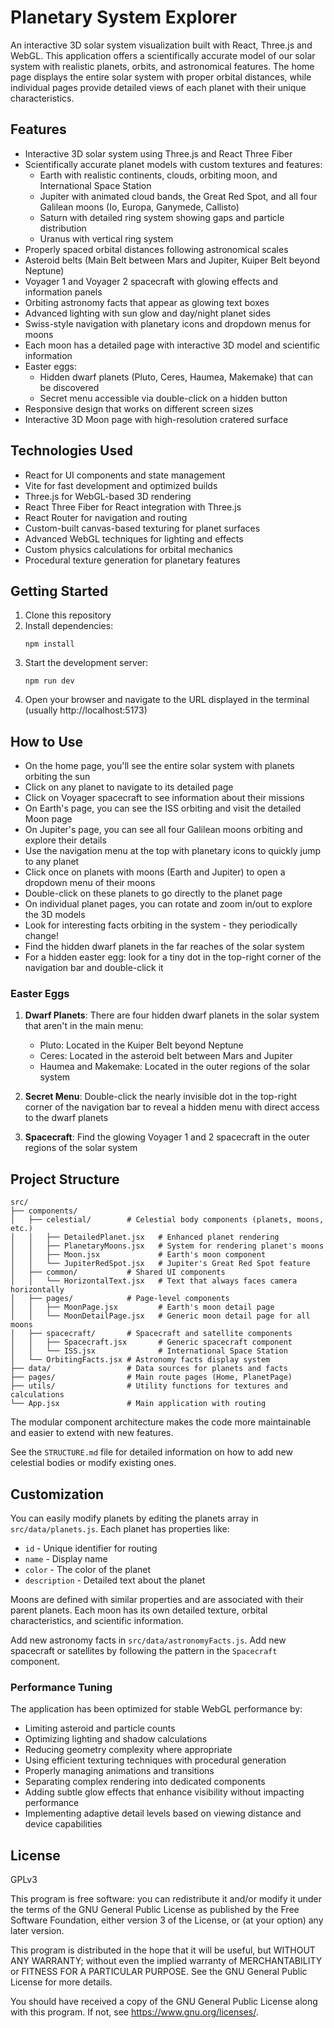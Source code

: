 # Planetary System Explorer

An interactive 3D solar system visualization built with React, Three.js and WebGL. This application offers a scientifically accurate model of our solar system with realistic planets, orbits, and astronomical features. The home page displays the entire solar system with proper orbital distances, while individual pages provide detailed views of each planet with their unique characteristics.

## Features

- Interactive 3D solar system using Three.js and React Three Fiber
- Scientifically accurate planet models with custom textures and features:
  - Earth with realistic continents, clouds, orbiting moon, and International Space Station
  - Jupiter with animated cloud bands, the Great Red Spot, and all four Galilean moons (Io, Europa, Ganymede, Callisto)
  - Saturn with detailed ring system showing gaps and particle distribution
  - Uranus with vertical ring system
- Properly spaced orbital distances following astronomical scales
- Asteroid belts (Main Belt between Mars and Jupiter, Kuiper Belt beyond Neptune)
- Voyager 1 and Voyager 2 spacecraft with glowing effects and information panels
- Orbiting astronomy facts that appear as glowing text boxes
- Advanced lighting with sun glow and day/night planet sides
- Swiss-style navigation with planetary icons and dropdown menus for moons
- Each moon has a detailed page with interactive 3D model and scientific information
- Easter eggs: 
  - Hidden dwarf planets (Pluto, Ceres, Haumea, Makemake) that can be discovered
  - Secret menu accessible via double-click on a hidden button
- Responsive design that works on different screen sizes
- Interactive 3D Moon page with high-resolution cratered surface

## Technologies Used

- React for UI components and state management
- Vite for fast development and optimized builds
- Three.js for WebGL-based 3D rendering
- React Three Fiber for React integration with Three.js
- React Router for navigation and routing
- Custom-built canvas-based texturing for planet surfaces
- Advanced WebGL techniques for lighting and effects
- Custom physics calculations for orbital mechanics
- Procedural texture generation for planetary features

## Getting Started

1. Clone this repository
2. Install dependencies:
   ```
   npm install
   ```
3. Start the development server:
   ```
   npm run dev
   ```
4. Open your browser and navigate to the URL displayed in the terminal (usually http://localhost:5173)

## How to Use

- On the home page, you'll see the entire solar system with planets orbiting the sun
- Click on any planet to navigate to its detailed page
- Click on Voyager spacecraft to see information about their missions
- On Earth's page, you can see the ISS orbiting and visit the detailed Moon page
- On Jupiter's page, you can see all four Galilean moons orbiting and explore their details
- Use the navigation menu at the top with planetary icons to quickly jump to any planet
- Click once on planets with moons (Earth and Jupiter) to open a dropdown menu of their moons
- Double-click on these planets to go directly to the planet page
- On individual planet pages, you can rotate and zoom in/out to explore the 3D models
- Look for interesting facts orbiting in the system - they periodically change!
- Find the hidden dwarf planets in the far reaches of the solar system
- For a hidden easter egg: look for a tiny dot in the top-right corner of the navigation bar and double-click it

### Easter Eggs

1. **Dwarf Planets**: There are four hidden dwarf planets in the solar system that aren't in the main menu:
   - Pluto: Located in the Kuiper Belt beyond Neptune
   - Ceres: Located in the asteroid belt between Mars and Jupiter
   - Haumea and Makemake: Located in the outer regions of the solar system
   
2. **Secret Menu**: Double-click the nearly invisible dot in the top-right corner of the navigation bar to reveal a hidden menu with direct access to the dwarf planets

3. **Spacecraft**: Find the glowing Voyager 1 and 2 spacecraft in the outer regions of the solar system

## Project Structure

```
src/
├── components/
│   ├── celestial/        # Celestial body components (planets, moons, etc.)
│   │   ├── DetailedPlanet.jsx   # Enhanced planet rendering
│   │   ├── PlanetaryMoons.jsx   # System for rendering planet's moons
│   │   ├── Moon.jsx             # Earth's moon component
│   │   └── JupiterRedSpot.jsx   # Jupiter's Great Red Spot feature
│   ├── common/           # Shared UI components
│   │   └── HorizontalText.jsx   # Text that always faces camera horizontally
│   ├── pages/            # Page-level components
│   │   ├── MoonPage.jsx         # Earth's moon detail page
│   │   └── MoonDetailPage.jsx   # Generic moon detail page for all moons
│   ├── spacecraft/       # Spacecraft and satellite components
│   │   ├── Spacecraft.jsx       # Generic spacecraft component
│   │   └── ISS.jsx              # International Space Station
│   └── OrbitingFacts.jsx # Astronomy facts display system
├── data/                 # Data sources for planets and facts
├── pages/                # Main route pages (Home, PlanetPage)
├── utils/                # Utility functions for textures and calculations
└── App.jsx               # Main application with routing
```

The modular component architecture makes the code more maintainable and easier to extend with new features.

See the `STRUCTURE.md` file for detailed information on how to add new celestial bodies or modify existing ones.

## Customization

You can easily modify planets by editing the planets array in `src/data/planets.js`. Each planet has properties like:
- `id` - Unique identifier for routing
- `name` - Display name
- `color` - The color of the planet
- `description` - Detailed text about the planet

Moons are defined with similar properties and are associated with their parent planets. Each moon has its own detailed texture, orbital characteristics, and scientific information.

Add new astronomy facts in `src/data/astronomyFacts.js`.
Add new spacecraft or satellites by following the pattern in the `Spacecraft` component.

### Performance Tuning

The application has been optimized for stable WebGL performance by:
- Limiting asteroid and particle counts
- Optimizing lighting and shadow calculations
- Reducing geometry complexity where appropriate
- Using efficient texturing techniques with procedural generation
- Properly managing animations and transitions
- Separating complex rendering into dedicated components
- Adding subtle glow effects that enhance visibility without impacting performance
- Implementing adaptive detail levels based on viewing distance and device capabilities

## License
GPLv3

This program is free software: you can redistribute it and/or modify
it under the terms of the GNU General Public License as published by
the Free Software Foundation, either version 3 of the License, or
(at your option) any later version.

This program is distributed in the hope that it will be useful,
but WITHOUT ANY WARRANTY; without even the implied warranty of
MERCHANTABILITY or FITNESS FOR A PARTICULAR PURPOSE. See the
GNU General Public License for more details.

You should have received a copy of the GNU General Public License
along with this program. If not, see <https://www.gnu.org/licenses/>.